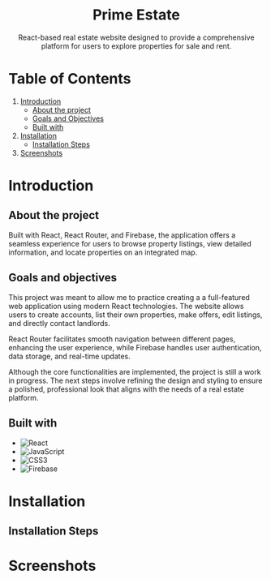 <div align="center">
<h1 align="center">Prime Estate</h1>
<p align="center">
React-based real estate website designed to provide a comprehensive platform for users to explore properties for sale and rent. 
</p>
</div>

# Table of Contents

1. [Introduction](#introduction)
    * [About the project](#about)
    * [Goals and Objectives](#goals)
    * [Built with](#built)
2. [Installation](#installation)
   * [Installation Steps](#installation)
3. [Screenshots](#screenshots)

<h1 id="introduction">Introduction</h1>
<h2 id="about">About the project</h2>

Built with React, React Router, and Firebase, the application offers a seamless experience for users to browse property listings, view detailed information, and locate properties on an integrated map.

<h2 id="goals">Goals and objectives</h2>

This project was meant to allow me to practice creating a a full-featured web application using modern React technologies. The website allows users to create accounts, list their own properties, make offers, edit listings, and directly contact landlords. 

React Router facilitates smooth navigation between different pages, enhancing the user experience, while Firebase handles user authentication, data storage, and real-time updates.

Although the core functionalities are implemented, the project is still a work in progress. The next steps involve refining the design and styling to ensure a polished, professional look that aligns with the needs of a real estate platform. 

<h2 id="built">Built with</h2>

*  ![React](https://img.shields.io/badge/react-%2320232a.svg?style=plastic&logo=react&logoColor=%2361DAFB)
*  ![JavaScript](https://img.shields.io/badge/javascript-%23323330.svg?style=plastic&logo=javascript&logoColor=%23F7DF1E)
*  ![CSS3](https://img.shields.io/badge/css3-%231572B6.svg?style=plastic&logo=css3&logoColor=white)
* ![Firebase](https://img.shields.io/badge/firebase-%23039BE5.svg?style=flat-square&logo=firebase)


<h1 id="installation">Installation</h1>
<h2 id="installation">Installation Steps</h2>


<h1 id="screenshots">Screenshots</h1>
